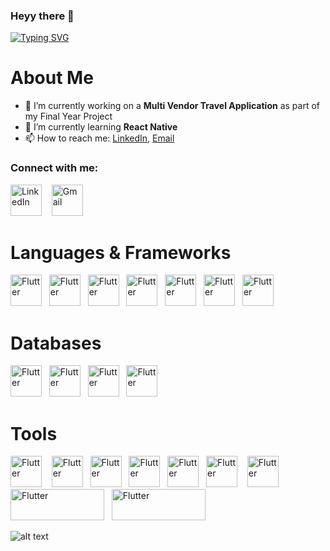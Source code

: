 ### Heyy there 👋
[![Typing SVG](https://readme-typing-svg.demolab.com/?lines=I'm+Abdur+Rahim;I'm+a+Flutter+Developer)](https://git.io/typing-svg)

# About Me
- 🔭 I’m currently working on a **Multi Vendor Travel Application** as part of my Final Year Project
- 🌱 I’m currently learning **React Native**
- 📫 How to reach me: [LinkedIn](https://www.linkedin.com/in/khanabdur/), [Email](mailto:abdekhan1o1@gmail.com)

### Connect with me:
[<img src="https://www.vectorlogo.zone/logos/linkedin/linkedin-icon.svg" width="50px" alt="LinkedIn">](https://www.linkedin.com/in/yourusername/)
&nbsp;&nbsp;&nbsp;[<img src="https://www.vectorlogo.zone/logos/gmail/gmail-icon.svg" width="50px" alt="Gmail">](mailto:abdekhan1o1@gmail.com)

# Languages & Frameworks
[<img src="https://www.vectorlogo.zone/logos/flutterio/flutterio-icon.svg" width="50px" alt="Flutter">](https://flutter.dev/?gclid=Cj0KCQjw2cWgBhDYARIsALggUhqlmUOaR0HiMI6vGtdTh7VejDJ4Tbx_3CgT-kP0xhxL57qad2BdyYsaAtvYEALw_wcB&gclsrc=aw.ds)&nbsp;&nbsp;&nbsp;[<img src="https://www.vectorlogo.zone/logos/dartlang/dartlang-icon.svg" width="50px" alt="Flutter">](https://dart.dev/)&nbsp;&nbsp;&nbsp;[<img src="https://www.vectorlogo.zone/logos/reactjs/reactjs-icon.svg" width="50px" alt="Flutter">](https://reactjs.org/)&nbsp;&nbsp;&nbsp;[<img src="https://www.vectorlogo.zone/logos/nodejs/nodejs-icon.svg" width="50px" alt="Flutter">](https://nodejs.org/en/)&nbsp;&nbsp;&nbsp;[<img src="https://www.vectorlogo.zone/logos/javascript/javascript-icon.svg" width="50px" alt="Flutter">](https://www.javascript.com/)&nbsp;&nbsp;&nbsp;[<img src="https://www.vectorlogo.zone/logos/java/java-icon.svg" width="50px" alt="Flutter">](https://www.java.com/en/)&nbsp;&nbsp;&nbsp;[<img src="https://www.vectorlogo.zone/logos/python/python-icon.svg" width="50px" alt="Flutter">](https://www.python.org/)


# Databases
[<img src="https://www.vectorlogo.zone/logos/firebase/firebase-icon.svg" width="50px" alt="Flutter">](https://firebase.google.com/)&nbsp;&nbsp;&nbsp;[<img src="https://www.vectorlogo.zone/logos/mongodb/mongodb-icon.svg" width="50px" alt="Flutter">](https://www.mongodb.com/)&nbsp;&nbsp;&nbsp;[<img src="https://www.vectorlogo.zone/logos/mysql/mysql-official.svg" width="50px" alt="Flutter">](https://www.mysql.com/)&nbsp;&nbsp;&nbsp;[<img src="https://www.vectorlogo.zone/logos/oracle/oracle-icon.svg" width="50px" alt="Flutter">](https://www.python.org/)

# Tools
[<img src="https://cdn.worldvectorlogo.com/logos/visual-studio-code-1.svg" width="50px" alt="Flutter">](https://code.visualstudio.com/)&nbsp;&nbsp;&nbsp;
[<img src="https://upload.wikimedia.org/wikipedia/commons/thumb/9/9c/IntelliJ_IDEA_Icon.svg/2048px-IntelliJ_IDEA_Icon.svg.png" width="50px" alt="Flutter">](https://www.jetbrains.com/idea/)&nbsp;&nbsp;&nbsp;[<img src="https://www.vectorlogo.zone/logos/figma/figma-icon.svg" width="50px" alt="Flutter">](https://code.visualstudio.com/)&nbsp;&nbsp;&nbsp;[<img src="https://www.vectorlogo.zone/logos/balsamiq/balsamiq-icon.svg" width="50px" alt="Flutter">](https://code.visualstudio.com/)&nbsp;&nbsp;&nbsp;[<img src="https://www.umlet.com/pic/UMLet_logo_small.png" width="50px" alt="Flutter">](https://code.visualstudio.com/)&nbsp;&nbsp;&nbsp;[<img src="https://upload.wikimedia.org/wikipedia/commons/thumb/c/cf/New_Power_BI_Logo.svg/2048px-New_Power_BI_Logo.svg.png" width="50px" alt="Flutter">](https://code.visualstudio.com/)&nbsp;&nbsp;&nbsp;
[<img src="https://cdn.worldvectorlogo.com/logos/tableau-software.svg" width="50px" alt="Flutter">](https://code.visualstudio.com/)&nbsp;&nbsp;&nbsp;
[<img src="https://upload.wikimedia.org/wikipedia/commons/thumb/3/32/Qlik_Logo.svg/2560px-Qlik_Logo.svg.png" width="150px" height="50px" alt="Flutter">](https://code.visualstudio.com/)&nbsp;&nbsp;&nbsp;[<img src="https://upload.wikimedia.org/wikipedia/commons/a/a0/KNIMELogoTM.png" width="150px" height="50px" alt="Flutter">](https://code.visualstudio.com/)&nbsp;&nbsp;&nbsp;

![alt text](https://giphy.com/embed/TFPdmm3rdzeZ0kP3zG)


<!--
**akhan19760/akhan19760** is a ✨ _special_ ✨ repository because its `README.md` (this file) appears on your GitHub profile.

Here are some ideas to get you started:

- 🔭 I’m currently working on ...
- 🌱 I’m currently learning ...
- 👯 I’m looking to collaborate on ...
- 🤔 I’m looking for help with ...
- 💬 Ask me about ...
- 📫 How to reach me: ...
- 😄 Pronouns: ...
- ⚡ Fun fact: ...
-->

